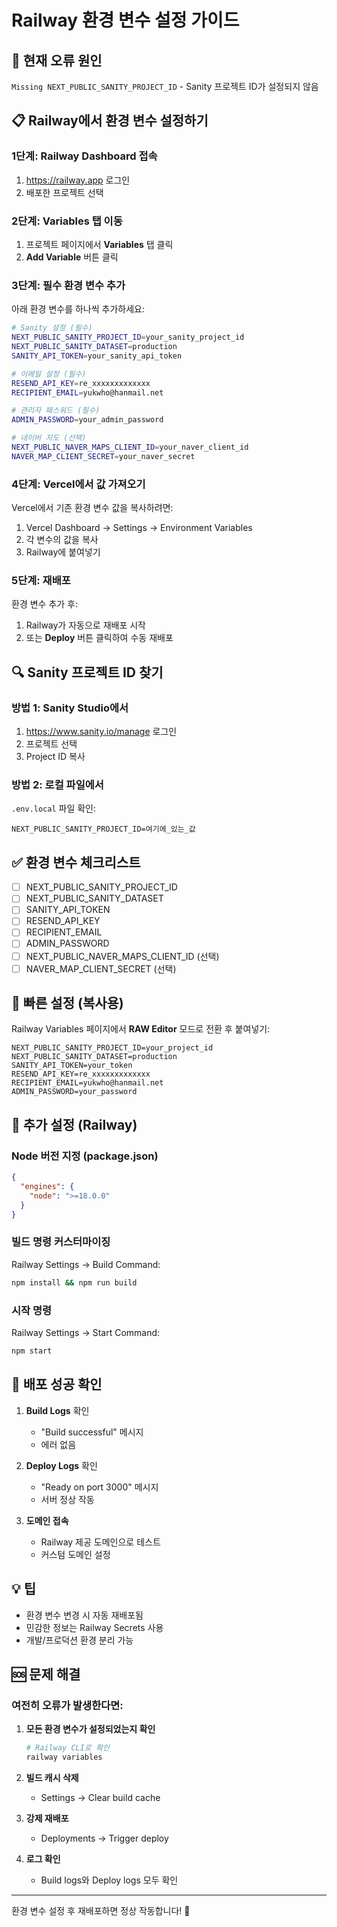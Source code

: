 # Railway 환경 변수 설정 가이드

## 🚨 현재 오류 원인
`Missing NEXT_PUBLIC_SANITY_PROJECT_ID` - Sanity 프로젝트 ID가 설정되지 않음

## 📋 Railway에서 환경 변수 설정하기

### 1단계: Railway Dashboard 접속
1. https://railway.app 로그인
2. 배포한 프로젝트 선택

### 2단계: Variables 탭 이동
1. 프로젝트 페이지에서 **Variables** 탭 클릭
2. **Add Variable** 버튼 클릭

### 3단계: 필수 환경 변수 추가

아래 환경 변수를 하나씩 추가하세요:

```bash
# Sanity 설정 (필수)
NEXT_PUBLIC_SANITY_PROJECT_ID=your_sanity_project_id
NEXT_PUBLIC_SANITY_DATASET=production
SANITY_API_TOKEN=your_sanity_api_token

# 이메일 설정 (필수)
RESEND_API_KEY=re_xxxxxxxxxxxxx
RECIPIENT_EMAIL=yukwho@hanmail.net

# 관리자 패스워드 (필수)
ADMIN_PASSWORD=your_admin_password

# 네이버 지도 (선택)
NEXT_PUBLIC_NAVER_MAPS_CLIENT_ID=your_naver_client_id
NAVER_MAP_CLIENT_SECRET=your_naver_secret
```

### 4단계: Vercel에서 값 가져오기

Vercel에서 기존 환경 변수 값을 복사하려면:

1. Vercel Dashboard → Settings → Environment Variables
2. 각 변수의 값을 복사
3. Railway에 붙여넣기

### 5단계: 재배포

환경 변수 추가 후:
1. Railway가 자동으로 재배포 시작
2. 또는 **Deploy** 버튼 클릭하여 수동 재배포

## 🔍 Sanity 프로젝트 ID 찾기

### 방법 1: Sanity Studio에서
1. https://www.sanity.io/manage 로그인
2. 프로젝트 선택
3. Project ID 복사

### 방법 2: 로컬 파일에서
`.env.local` 파일 확인:
```
NEXT_PUBLIC_SANITY_PROJECT_ID=여기에_있는_값
```

## ✅ 환경 변수 체크리스트

- [ ] NEXT_PUBLIC_SANITY_PROJECT_ID
- [ ] NEXT_PUBLIC_SANITY_DATASET
- [ ] SANITY_API_TOKEN
- [ ] RESEND_API_KEY
- [ ] RECIPIENT_EMAIL
- [ ] ADMIN_PASSWORD
- [ ] NEXT_PUBLIC_NAVER_MAPS_CLIENT_ID (선택)
- [ ] NAVER_MAP_CLIENT_SECRET (선택)

## 🚀 빠른 설정 (복사용)

Railway Variables 페이지에서 **RAW Editor** 모드로 전환 후 붙여넣기:

```
NEXT_PUBLIC_SANITY_PROJECT_ID=your_project_id
NEXT_PUBLIC_SANITY_DATASET=production
SANITY_API_TOKEN=your_token
RESEND_API_KEY=re_xxxxxxxxxxxxx
RECIPIENT_EMAIL=yukwho@hanmail.net
ADMIN_PASSWORD=your_password
```

## 🔧 추가 설정 (Railway)

### Node 버전 지정 (package.json)
```json
{
  "engines": {
    "node": ">=18.0.0"
  }
}
```

### 빌드 명령 커스터마이징
Railway Settings → Build Command:
```bash
npm install && npm run build
```

### 시작 명령
Railway Settings → Start Command:
```bash
npm start
```

## 🎯 배포 성공 확인

1. **Build Logs** 확인
   - "Build successful" 메시지
   - 에러 없음

2. **Deploy Logs** 확인
   - "Ready on port 3000" 메시지
   - 서버 정상 작동

3. **도메인 접속**
   - Railway 제공 도메인으로 테스트
   - 커스텀 도메인 설정

## 💡 팁

- 환경 변수 변경 시 자동 재배포됨
- 민감한 정보는 Railway Secrets 사용
- 개발/프로덕션 환경 분리 가능

## 🆘 문제 해결

### 여전히 오류가 발생한다면:

1. **모든 환경 변수가 설정되었는지 확인**
   ```bash
   # Railway CLI로 확인
   railway variables
   ```

2. **빌드 캐시 삭제**
   - Settings → Clear build cache

3. **강제 재배포**
   - Deployments → Trigger deploy

4. **로그 확인**
   - Build logs와 Deploy logs 모두 확인

---

환경 변수 설정 후 재배포하면 정상 작동합니다! 🚀
